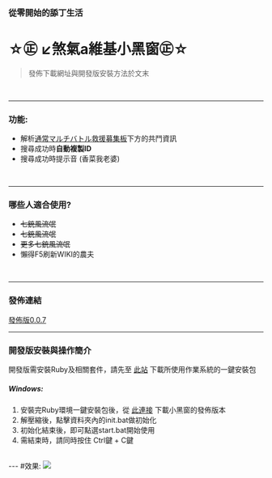 ### 從零開始的舔丁生活
# ☆㊣ ↙煞氣a維基小黑窗㊣☆  
 > 發佈下載網址與開發版安裝方法於文末
 
<br />

---
### 功能:
* 解析[通常マルチバトル救援募集板](http://gbf-wiki.com/index.php?%C4%CC%BE%EF%A5%DE%A5%EB%A5%C1%A5%D0%A5%C8%A5%EB%B5%DF%B1%E7%CA%E7%BD%B8%C8%C4)下方的共鬥資訊
* 搜尋成功時<strong>自動複製ID</strong>
* 搜尋成功時提示音 (香菜我老婆)

<br />

 ---
### 哪些人適合使用?
* <del>七銃風流氓</del>
* <del>七銃風流氓</del>
* <del>更多七銃風流氓</del>
* 懶得F5刷新WIKI的農夫

</br>

---
### 發佈連結
[發佈版0.0.7](https://github.com/TimWei/ZooeyPeroPero/archive/release.zip)

---
### 開發版安裝與操作簡介
開發版需安裝Ruby及相關套件，請先至 [此站](http://railsinstaller.org/en) 下載所使用作業系統的一鍵安裝包

##### Windows:
1. 安裝完Ruby環境一鍵安裝包後，從 [此連接](https://github.com//TimWei/ZooeyPeroPero/archive/master.zip) 下載小黑窗的發佈版本
2. 解壓縮後，點擊資料夾內的init.bat做初始化
3. 初始化結束後，即可點選start.bat開始使用
4. 需結束時，請同時按住 Ctrl鍵 + C鍵

</br>
---
#效果:
<img src='http://i.imgur.com/of3dCHw.jpg'/>
